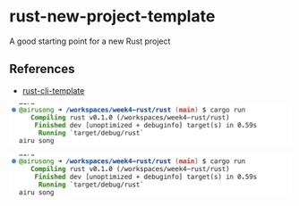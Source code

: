 # rust-new-project-template
A good starting point for a new Rust project

## References

* [rust-cli-template](https://github.com/kbknapp/rust-cli-template)

![Figure](https://github.com/nogibjj/week4-rust/blob/main/Screen%20Shot%202023-02-13%20at%204.06.26%20PM.png)

![Figure](https://github.com/nogibjj/week4-rust/blob/main/Screen%20Shot%202023-02-13%20at%204.06.26%20PM.png)


